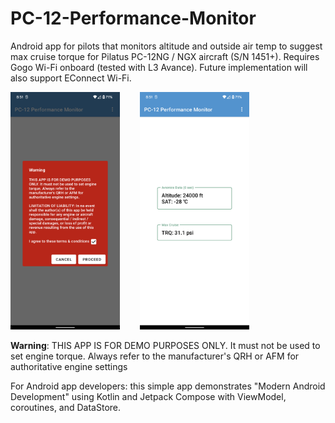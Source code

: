 # PC-12-Performance-Monitor

Android app for pilots that monitors altitude and outside air temp to suggest max cruise torque for Pilatus PC-12NG / NGX aircraft (S/N 1451+).
Requires Gogo Wi-Fi onboard (tested with L3 Avance). Future implementation will also support EConnect Wi-Fi.

<img src="https://raw.githubusercontent.com/daveyburke/PC-12-Performance-Monitor/main/Screenshot_1.png" alt="" width="175"/>&nbsp;&nbsp;&nbsp;&nbsp;&nbsp;&nbsp;&nbsp;&nbsp;<img src="https://raw.githubusercontent.com/daveyburke/PC-12-Performance-Monitor/main/Screenshot_2.png" alt="" width="175"/>

**Warning**: THIS APP IS FOR DEMO PURPOSES ONLY. It must not be used to set engine torque. Always refer to the manufacturer's QRH or AFM
for authoritative engine settings

For Android app developers: this simple app demonstrates "Modern Android Development" using Kotlin and Jetpack Compose with ViewModel, coroutines, and DataStore.


